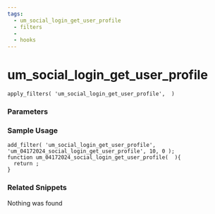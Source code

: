 ```yaml
---
tags: 
  - um_social_login_get_user_profile
  - filters
  - 
  - hooks
---
```

# um\_social\_login\_get\_user\_profile

``` php:no-line-numbers
apply_filters( 'um_social_login_get_user_profile',  )
```
<div class='hook-sep'></div>

### Parameters

<div class='hook-sep'></div>



### Sample Usage

``` php:no-line-numbers
add_filter( 'um_social_login_get_user_profile', 'um_04172024_social_login_get_user_profile', 10, 0 );
function um_04172024_social_login_get_user_profile(  ){
  return ;
}
```
<div class='hook-sep'></div>



### Related Snippets

Nothing was found

